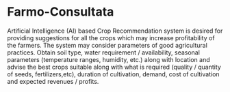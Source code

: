 # Farmo-Consultata
Artificial Intelligence (AI) based Crop Recommendation system is desired for providing suggestions for all the crops which may increase profitability of the farmers. The system may consider parameters of good agricultural practices. Obtain soil type, water requirement / availability, seasonal parameters (temperature ranges, humidity, etc.) along with location and advise the best crops suitable along with what is required (quality / quantity of seeds, fertilizers,etc), duration of cultivation, demand, cost of cultivation and expected revenues / profits.
